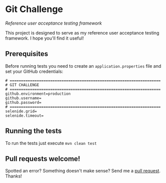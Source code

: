 # Git Challenge
*Reference user acceptance testing framework*

This project is designed to serve as my reference user acceptance testing framework. I hope you'll find it useful!

## Prerequisites

Before running tests you need to create an `application.properties` file and set your GitHub credentials:

```
# ===================================================================
# GIT CHALLENGE
# ===================================================================
github.environment=production
github.username=
github.password=
# ===================================================================
selenide.grid=
selenide.timeout=
```

## Running the tests

To run the tests just execute `mvn clean test`

## Pull requests welcome!

Spotted an error? Something doesn't make sense? Send me a [pull
request](https://github.com/kamilpajak/git-challenge/pulls). Thanks!
